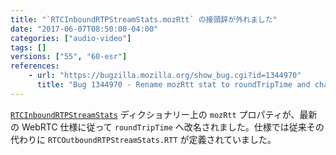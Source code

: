```yaml
---
title: "`RTCInboundRTPStreamStats.mozRtt` の接頭辞が外れました"
date: "2017-06-07T08:50:00-04:00"
categories: ["audio-video"]
tags: []
versions: ["55", "60-esr"]
references:
    - url: "https://bugzilla.mozilla.org/show_bug.cgi?id=1344970"
      title: "Bug 1344970 - Rename mozRtt stat to roundTripTime and change behavior to match spec"
---
```

[`RTCInboundRTPStreamStats`](https://w3c.github.io/webrtc-stats/#inboundrtpstats-dict*) ディクショナリー上の `mozRtt` プロパティが、最新の WebRTC 仕様に従って `roundTripTime` へ改名されました。仕様では従来その代わりに `RTCOutboundRTPStreamStats.RTT` が定義されていました。

